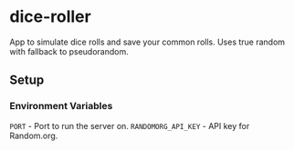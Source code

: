 # dice-roller
App to simulate dice rolls and save your common rolls. Uses true random with fallback to pseudorandom.

## Setup

### Environment Variables
`PORT` - Port to run the server on.
`RANDOMORG_API_KEY` - API key for Random.org.

